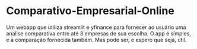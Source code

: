 # Comparativo-Empresarial-Online
Um webapp que utiliza streamlit e yfinance para fornecer ao usuário uma analise comparativa entre até 3 empresas de sua escolha. O app é simples, e a comparação fornecida também. Mas pode ser, e espero que seja, útil.
